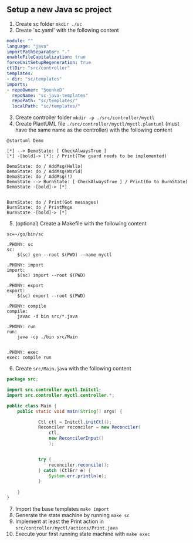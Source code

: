 ## Setup a new Java sc project

1. Create sc folder `mkdir ./sc`
2. Create `sc.yaml' with the following content
```yaml
module: ""
language: "java"
importPathSeparator: "."
enableFileCapitalization: true
forceUnitSetupRegeneration: true
ctlDir: "src/controller"
templates:
- dir: "sc/templates"
imports:
- repoOwner: "SoenkeD"
  repoName: "sc-java-templates"
  repoPath: "sc/templates/"
  localPath: "sc/templates/"
```

3. Create controller folder `mkdir -p ./src/controller/myctl`
4. Create PlantUML file `./src/controller/myctl/myctl.plantuml`
(must have the same name as the controller) with the following content
```
@startuml Demo

[*] --> DemoState: [ CheckAlwaysTrue ]
[*] -[bold]-> [*]: / Print(The guard needs to be implemented)

DemoState: do / AddMsg(Hello)
DemoState: do / AddMsg(World)
DemoState: do / AddMsg(!)
DemoState --> BurnState: [ CheckAlwaysTrue ] / Print(Go to BurnState)
DemoState -[bold]-> [*]


BurnState: do / Print(Got messages)
BurnState: do / PrintMsgs
BurnState -[bold]-> [*]
```
5. (optional) Create a Makefile with the following content
```
sc=~/go/bin/sc

.PHONY: sc
sc:
	$(sc) gen --root $(PWD) --name myctl

.PHONY: import
import:
	$(sc) import --root $(PWD)

.PHONY: export
export:
	$(sc) export --root $(PWD)

.PHONY: compile
compile:
	javac -d bin src/*.java

.PHONY: run
run:
	java -cp ./bin src/Main


.PHONY: exec
exec: compile run
```

6. Create `src/Main.java` with the following content
```java
package src;

import src.controller.myctl.Initctl;
import src.controller.myctl.controller.*;

public class Main {
    public static void main(String[] args) {

            Ctl ctl = Initctl.initCtl();
            Reconciler reconciler = new Reconciler(
                ctl, 
                new ReconcilerInput()
                );


            try {
                reconciler.reconcile();
            } catch (CtlErr e) {
                System.err.println(e);
            }
            
    }
}
```
7. Import the base templates `make import`
8. Generate the state machine by running `make sc`
9. Implement at least the Print action in `src/controller/myctl/actions/Print.java`
10. Execute your first running state machine with `make exec`